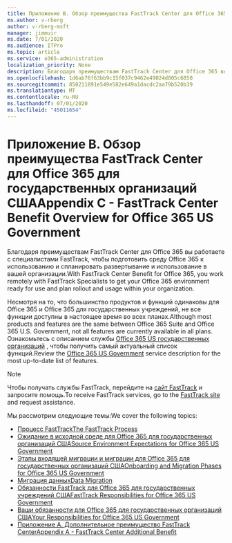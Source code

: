 ```yaml
---
title: Приложение В. Обзор преимущества FastTrack Center для Office 365 для государственных организаций США
ms.author: v-rberg
author: v-rberg-msft
manager: jimmuir
ms.date: 7/01/2020
ms.audience: ITPro
ms.topic: article
ms.service: o365-administration
localization_priority: None
description: Благодаря преимуществам FastTrack Center для Office 365 вы работаете с специалистами FastTrack, чтобы подготовить среду Office 365 к использованию и спланировать развертывание и использование в вашей организации.
ms.openlocfilehash: 1d6ab76f63bb9c15f037c9462e49024d805c6850
ms.sourcegitcommit: 850211891e549e582e649a1dacdc2aa79b520b39
ms.translationtype: MT
ms.contentlocale: ru-RU
ms.lasthandoff: 07/01/2020
ms.locfileid: "45011654"
---
```

# <a name="appendix-c---fasttrack-center-benefit-overview-for-office-365-us-government"></a><span data-ttu-id="9169d-103">Приложение В. Обзор преимущества FastTrack Center для Office 365 для государственных организаций США</span><span class="sxs-lookup"><span data-stu-id="9169d-103">Appendix C - FastTrack Center Benefit Overview for Office 365 US Government</span></span>

<span data-ttu-id="9169d-104">Благодаря преимуществам FastTrack Center для Office 365 вы работаете с специалистами FastTrack, чтобы подготовить среду Office 365 к использованию и спланировать развертывание и использование в вашей организации.</span><span class="sxs-lookup"><span data-stu-id="9169d-104">With FastTrack Center Benefit for Office 365, you work remotely with FastTrack Specialists to get your Office 365 environment ready for use and plan rollout and usage within your organization.</span></span> 
  
<span data-ttu-id="9169d-105">Несмотря на то, что большинство продуктов и функций одинаковы для Office 365 и Office 365 для государственных учреждений, не все функции доступны в настоящее время во всех планах.</span><span class="sxs-lookup"><span data-stu-id="9169d-105">Although most products and features are the same between Office 365 Suite and Office 365 U.S. Government, not all features are currently available in all plans.</span></span> <span data-ttu-id="9169d-106">Ознакомьтесь с описанием службы [Office 365 US государственных организаций](https://aka.ms/aboutgovcloud) , чтобы получить самый актуальный список функций.</span><span class="sxs-lookup"><span data-stu-id="9169d-106">Review the [Office 365 US Government](https://aka.ms/aboutgovcloud) service description for the most up-to-date list of features.</span></span>

> [!NOTE]
> <span data-ttu-id="9169d-107">Чтобы получать службы FastTrack, перейдите на [сайт FastTrack](https://go.microsoft.com/fwlink/?linkid=780698) и запросите помощь.</span><span class="sxs-lookup"><span data-stu-id="9169d-107">To receive FastTrack services, go to the [FastTrack site](https://go.microsoft.com/fwlink/?linkid=780698) and request assistance.</span></span>  

<span data-ttu-id="9169d-108">Мы рассмотрим следующие темы:</span><span class="sxs-lookup"><span data-stu-id="9169d-108">We cover the following topics:</span></span>
- [<span data-ttu-id="9169d-109">Процесс FastTrack</span><span class="sxs-lookup"><span data-stu-id="9169d-109">The FastTrack Process</span></span>](O365-fasttrack-process.md) 
- [<span data-ttu-id="9169d-110">Ожидание в исходной среде для Office 365 для государственных организаций США</span><span class="sxs-lookup"><span data-stu-id="9169d-110">Source Environment Expectations for Office 365 US Government</span></span>](US-Gov-appendix-source-environment-expectations.md)   
- [<span data-ttu-id="9169d-111">Этапы входящей миграции и миграции для Office 365 для государственных организаций США</span><span class="sxs-lookup"><span data-stu-id="9169d-111">Onboarding and Migration Phases for Office 365 US Government</span></span>](US-Gov-appendix-onboarding-and-migration.md)
- [<span data-ttu-id="9169d-112">Миграция данных</span><span class="sxs-lookup"><span data-stu-id="9169d-112">Data Migration</span></span>](O365-data-migration.md)    
- [<span data-ttu-id="9169d-113">Обязанности FastTrack для Office 365 для государственных учреждений США</span><span class="sxs-lookup"><span data-stu-id="9169d-113">FastTrack Responsibilities for Office 365 US Government</span></span>](US-Gov-appendix-fasttrack-responsibilities.md)   
- [<span data-ttu-id="9169d-114">Ваши обязанности для Office 365 для государственных организаций США</span><span class="sxs-lookup"><span data-stu-id="9169d-114">Your Responsibilities for Office 365 US Government</span></span>](US-Gov-appendix-your-responsibilities.md)    
- [<span data-ttu-id="9169d-115">Приложение А. Дополнительное преимущество FastTrack Center</span><span class="sxs-lookup"><span data-stu-id="9169d-115">Appendix A - FastTrack Center Additional Benefit</span></span>](O365-fasttrack-additional-benefits.md)
